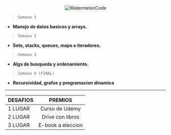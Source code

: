 <div align="center">
  <img src="https://media.discordapp.net/attachments/811325085821960202/992506636545560608/Maraton_de_Desafios_2.png?width=993&height=559" href="discord.gg/9zxdeqyex9" alt="WatermelonCode"/>
</div>


> `Semana 1`
* **Manejo de datos basicos y arrays.**

> `Semana 2`
* **Sets, stacks, queues, maps e iteradores.**

> `Semana 3`
* **Algs de busqueda y ordenamiento.**

> `Semana 4 (FINAL)`
* **Recursividad, grafos y programacion dinamica**

---

| DESAFIOS      | PREMIOS       |
| ------------- |:-------------:|
| 1 LUGAR       | Curso de Udemy|
| 2 LUGAR       | Drive con libros|
| 3 LUGAR       | E-book a eleccion|
